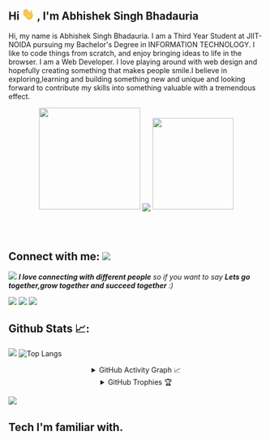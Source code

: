 <h2> Hi <img src="https://raw.githubusercontent.com/ABSphreak/ABSphreak/master/gifs/Hi.gif" width="25px"> , I'm Abhishek Singh Bhadauria</h2>


Hi, my name is Abhishek Singh Bhadauria. I am a Third Year Student at JIIT-NOIDA pursuing my Bachelor's Degree in INFORMATION TECHNOLOGY. I like to code things from scratch, and enjoy bringing ideas to life in the browser. I am a Web Developer. I love playing around with web design and hopefully creating something that makes people smile.I believe in exploring,learning and building something new and unique and looking forward to contribute my skills into something valuable with a tremendous effect.





<p align="center">
  <a>
   <img height="200" width="200" src="https://octodex.github.com/images/Fintechtocat.png">
   <img align="center" src="https://github-readme-streak-stats.herokuapp.com?user=mohit200008&theme=highcontrast"/>
   <img height="180" width="160" src="https://octodex.github.com/images/inspectocat.jpg">
</p>

## Connect with me: <img src="https://user-images.githubusercontent.com/53649201/99296951-8ef68900-286d-11eb-9bf3-fdb6cf13b585.gif" height="32px" style="padding-top: 50px;">
<img src="https://media.giphy.com/media/1gWjDmsPvOA4NjXTbh/giphy.gif" width="60"> <em><b>I love connecting with different people</b> so if you want to say <b>Lets go together,grow together and succeed together</b> :)</em>

[<img src="https://img.icons8.com/bubbles/50/000000/linkedin.png"/>](https://www.linkedin.com/in/mohit-l-a75076108/)
[<img src="https://img.icons8.com/bubbles/50/000000/instagram-new.png"/>](https://www.instagram.com/mohit_200008)
[<img src="https://img.icons8.com/bubbles/50/000000/twitter.png"/>](https://twitter.com/mohitlamba12)
<br />

<summary><h2>Github Stats 📈:</h2></summary>

<img src="https://github-readme-stats.vercel.app/api?username=mohit200008&&show_icons=true&title_color=ff0066&icon_color=bb2acf&text_color=00ffff&bg_color=00001a"> ![Top Langs](https://github-readme-stats.vercel.app/api/top-langs/?username=mohit200008&title_color=ff0066&icon_color=bb2acf&text_color=00ffff&bg_color=00001a&layout=compact&hide=css)

<details align="center">
  <summary>GitHub Activity Graph 📈</summary>
<p align="center">
  <img src="https://activity-graph.herokuapp.com/graph?username=mohit200008&theme=xcode" />
</p>
</details>

<details align="center">
  <summary>GitHub Trophies 🏆</summary>
<p align="center">
  <a href="https://github.com/ryo-ma/github-profile-trophy" target="_blank">
    <img src="https://github-profile-trophy.vercel.app/?username=mohit200008&column=4&margin-w=5&margin-h=5&theme=darkhub"/>
  </a>
</p>
</details>

<p><code><img height="20" src="https://komarev.com/ghpvc/?username=mohit200008&color=blue"></code></p>

<!--   
 funfact: "I love coding+eating+repeating"
- 🔭 I’m currently working on Front End Web Development
- 🌱 I’m currently learning MERN stack
- 😄 Pronouns: He/His 
## Tech I'm familiar with...
//<img height="80" src="https://skillsite.netlify.app/python.png"/> <img height="80" src="https://skillsite.netlify.app/C++.png"/> <img height="80"  //src="https://skillsite.netlify.app/C.png"/> <img height="80" src="https://skillsite.netlify.app/Js.png" /> <img height="90" //src="https://skillsite.netlify.app/react.png" />
//<br />
//-->
## Tech I'm familiar with.
